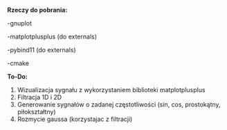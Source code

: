 **Rzeczy do pobrania:**

-gnuplot

-matplotplusplus (do externals)

-pybind11 (do externals)

-cmake

**To-Do:**
1. Wizualizacja sygnału z wykorzystaniem biblioteki matplotplusplus
2. Filtracja 1D i 2D
3. Generowanie sygnałów o zadanej częstotliwości (sin, cos, prostokątny, piłokształtny)
4. Rozmycie gaussa (korzystajac z filtracji)